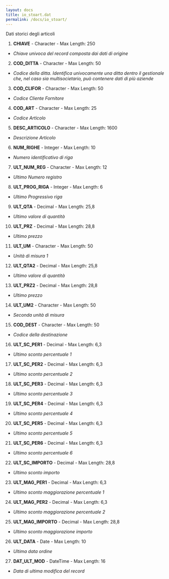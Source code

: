 ```yaml
---
layout: docs
title: io_stoart.dat
permalink: /docs/io_stoart/
---
```


Dati storici degli articoli

1. **CHIAVE** - Character - Max Length: 250
  * *Chiave univoca del record composta dai dati di origine*
2. **COD_DITTA** - Character - Max Length: 50
  * *Codice della ditta. Identifica univocamente una ditta dentro il gestionale che, nel caso sia multisocietario, può contenere dati di più aziende*
3. **COD_CLIFOR** - Character - Max Length: 50
  * *Codice Cliente Fornitore*
4. **COD_ART** - Character - Max Length: 25
  * *Codice Articolo*
5. **DESC_ARTICOLO** - Character - Max Length: 1600
  * *Descrizione Articolo*
6. **NUM_RIGHE** - Integer - Max Length: 10
  * *Numero identificativo di riga*
7. **ULT_NUM_REG** - Character - Max Length: 12
  * *Ultimo Numero registro*
8. **ULT_PROG_RIGA** - Integer - Max Length: 6
  * *Ultimo Progressivo riga*
9. **ULT_QTA** - Decimal - Max Length: 25,8
  * *Ultimo valore di quantità*
10. **ULT_PRZ** - Decimal - Max Length: 28,8
  * *Ultimo prezzo*
11. **ULT_UM** - Character - Max Length: 50
  * *Unità di misura 1*
12. **ULT_QTA2** - Decimal - Max Length: 25,8
  * *Ultimo valore di quantità*
13. **ULT_PRZ2** - Decimal - Max Length: 28,8
  * *Ultimo prezzo*
14. **ULT_UM2** - Character - Max Length: 50
  * *Seconda unità di misura*
15. **COD_DEST** - Character - Max Length: 50
  * *Codice della destinazione*
16. **ULT_SC_PER1** - Decimal - Max Length: 6,3
  * *Ultimo sconto percentuale 1*
17. **ULT_SC_PER2** - Decimal - Max Length: 6,3
  * *Ultimo sconto percentuale 2*
18. **ULT_SC_PER3** - Decimal - Max Length: 6,3
  * *Ultimo sconto percentuale 3*
19. **ULT_SC_PER4** - Decimal - Max Length: 6,3
  * *Ultimo sconto percentuale 4*
20. **ULT_SC_PER5** - Decimal - Max Length: 6,3
  * *Ultimo sconto percentuale 5*
21. **ULT_SC_PER6** - Decimal - Max Length: 6,3
  * *Ultimo sconto percentuale 6*
22. **ULT_SC_IMPORTO** - Decimal - Max Length: 28,8
  * *Ultimo sconto importo*
23. **ULT_MAG_PER1** - Decimal - Max Length: 6,3
  * *Ultimo sconto maggiorazione percentuale 1*
24. **ULT_MAG_PER2** - Decimal - Max Length: 6,3
  * *Ultimo sconto maggiorazione percentuale 2*
25. **ULT_MAG_IMPORTO** - Decimal - Max Length: 28,8
  * *Ultimo sconto maggiorazione importo*
26. **ULT_DATA** - Date - Max Length: 10
  * *Ultima data ordine*
27. **DAT_ULT_MOD** - DateTime - Max Length: 16
  * *Data di ultima modifica del record*

